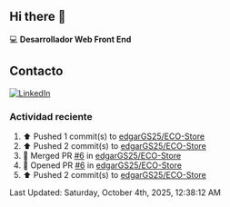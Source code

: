 ## Hi there 👋

:computer: **Desarrollador Web Front End**

## Contacto
[![LinkedIn](https://img.shields.io/badge/LinkedIn-0A66C2?style=for-the-badge&logo=linkedin&logoColor=white)](https://www.linkedin.com/in/edgar-garc%C3%ADa-a91898289/)

### Actividad reciente
<!--RECENT_ACTIVITY:start-->
1. ⬆️ Pushed 1 commit(s) to [edgarGS25/ECO-Store](https://github.com/edgarGS25/ECO-Store)<br>
2. ⬆️ Pushed 2 commit(s) to [edgarGS25/ECO-Store](https://github.com/edgarGS25/ECO-Store)<br>
3. 🎉 Merged PR [#6](https://github.com/edgarGS25/ECO-Store/pull/6) in [edgarGS25/ECO-Store](https://github.com/edgarGS25/ECO-Store)<br>
4. 💪 Opened PR [#6](https://github.com/edgarGS25/ECO-Store/pull/6) in [edgarGS25/ECO-Store](https://github.com/edgarGS25/ECO-Store)<br>
5. ⬆️ Pushed 2 commit(s) to [edgarGS25/ECO-Store](https://github.com/edgarGS25/ECO-Store)<br>
<!--RECENT_ACTIVITY:end-->
<!--RECENT_ACTIVITY:last_update-->
Last Updated: Saturday, October 4th, 2025, 12:38:12 AM
<!--RECENT_ACTIVITY:last_update_end-->
